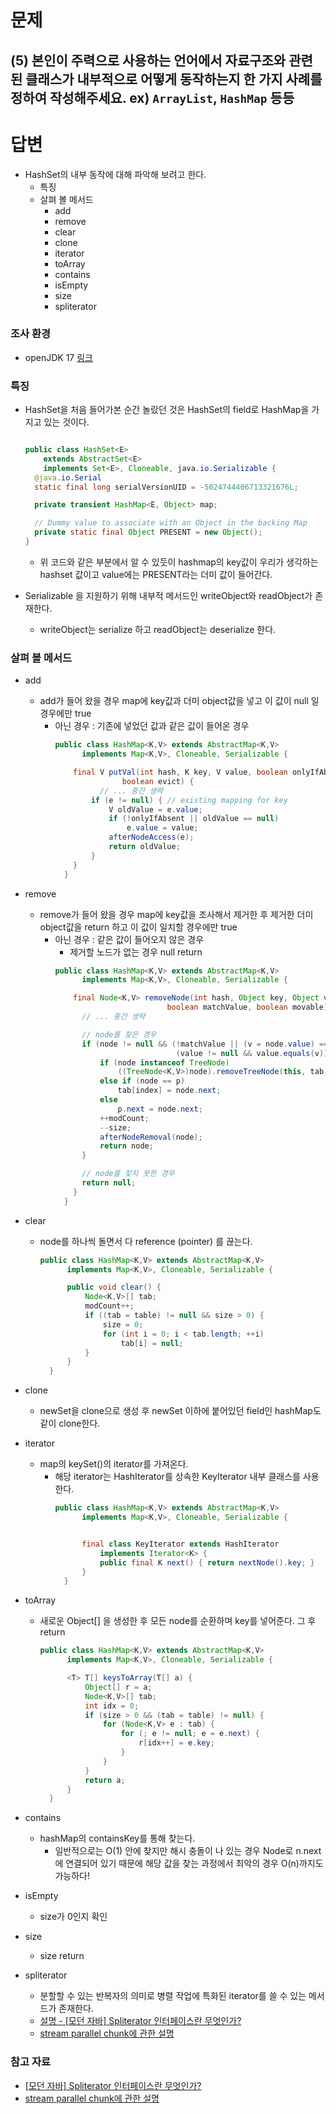 # 문제

## (5) 본인이 주력으로 사용하는 언어에서 자료구조와 관련 된 클래스가 내부적으로 어떻게 동작하는지 한 가지 사례를 정하여 작성해주세요. ex) `ArrayList`, `HashMap` 등등

# 답변

- HashSet의 내부 동작에 대해 파악해 보려고 한다.
  - 특징
  - 살펴 볼 메서드
    - add 
    - remove
    - clear
    - clone
    - iterator
    - toArray
    - contains
    - isEmpty
    - size
    - spliterator

### 조사 환경

- openJDK 17 [링크](https://jdk.java.net/archive/)


### 특징

- HashSet을 처음 들어가본 순간 놀랐던 것은 HashSet의 field로 HashMap을 가지고 있는 것이다.

  ```java
  
  public class HashSet<E>
      extends AbstractSet<E>
      implements Set<E>, Cloneable, java.io.Serializable {
    @java.io.Serial
    static final long serialVersionUID = -5024744406713321676L;
  
    private transient HashMap<E, Object> map;
  
    // Dummy value to associate with an Object in the backing Map
    private static final Object PRESENT = new Object();
  }
  ```

  - 위 코드와 같은 부분에서 알 수 있듯이 hashmap의 key값이 우리가 생각하는 hashset 값이고 value에는 PRESENT라는 더미 값이 들어간다.

- Serializable 을 지원하기 위해 내부적 메서드인 writeObject와 readObject가 존재한다.
  - writeObject는 serialize 하고 readObject는 deserialize 한다.

### 살펴 볼 메서드

- add
  - add가 들어 왔을 경우 map에 key값과 더미 object값을 넣고 이 값이 null 일 경우에만 true
    - 아닌 경우 : 기존에 넣었던 값과 같은 값이 들어온 경우
      ```java
      public class HashMap<K,V> extends AbstractMap<K,V>
            implements Map<K,V>, Cloneable, Serializable {
      
          final V putVal(int hash, K key, V value, boolean onlyIfAbsent,
                     boolean evict) {
                // ... 중간 생략
              if (e != null) { // existing mapping for key
                  V oldValue = e.value;
                  if (!onlyIfAbsent || oldValue == null)
                      e.value = value;
                  afterNodeAccess(e);
                  return oldValue;
              }
          }
        }
      ```

- remove
  - remove가 들어 왔을 경우 map에 key값을 조사해서 제거한 후 제거한 더미 object값을 return 하고 이 값이 일치할 경우에만 true
    - 아닌 경우 : 같은 값이 들어오지 않은 경우
      - 제거할 노드가 없는 경우 null return
      ```java
      public class HashMap<K,V> extends AbstractMap<K,V>
            implements Map<K,V>, Cloneable, Serializable {
      
          final Node<K,V> removeNode(int hash, Object key, Object value,
                               boolean matchValue, boolean movable) {
            // ... 중간 생략
      
            // node를 찾은 경우
            if (node != null && (!matchValue || (v = node.value) == value ||
                                 (value != null && value.equals(v)))) {
                if (node instanceof TreeNode)
                    ((TreeNode<K,V>)node).removeTreeNode(this, tab, movable);
                else if (node == p)
                    tab[index] = node.next;
                else
                    p.next = node.next;
                ++modCount;
                --size;
                afterNodeRemoval(node);
                return node;
            }
      
            // node를 찾지 못한 경우
            return null;
          }
        }
      ```

- clear
  - node를 하나씩 돌면서 다 reference (pointer) 를 끊는다.
    ```java
    public class HashMap<K,V> extends AbstractMap<K,V>
          implements Map<K,V>, Cloneable, Serializable {
    
          public void clear() {
              Node<K,V>[] tab;
              modCount++;
              if ((tab = table) != null && size > 0) {
                  size = 0;
                  for (int i = 0; i < tab.length; ++i)
                      tab[i] = null;
              }
          }
      }
    ```

- clone
  - newSet을 clone으로 생성 후 newSet 이하에 붙어있던 field인 hashMap도 같이 clone한다.


- iterator
  - map의 keySet()의 iterator를 가져온다.
    - 해당 iterator는 HashIterator를 상속한 KeyIterator 내부 클래스를 사용한다.
      ```java
      public class HashMap<K,V> extends AbstractMap<K,V>
            implements Map<K,V>, Cloneable, Serializable {
    

            final class KeyIterator extends HashIterator
                implements Iterator<K> {
                public final K next() { return nextNode().key; }
            }
        }
      ```

- toArray
  - 새로운 Object[] 을 생성한 후 모든 node를 순환하며 key를 넣어준다. 그 후 return
      ```java
      public class HashMap<K,V> extends AbstractMap<K,V>
            implements Map<K,V>, Cloneable, Serializable {
    
            <T> T[] keysToArray(T[] a) {
                Object[] r = a;
                Node<K,V>[] tab;
                int idx = 0;
                if (size > 0 && (tab = table) != null) {
                    for (Node<K,V> e : tab) {
                        for (; e != null; e = e.next) {
                            r[idx++] = e.key;
                        }
                    }
                }
                return a;
            }
        }
      ```

- contains
  - hashMap의 containsKey를 통해 찾는다.
    - 일반적으로는 O(1) 안에 찾지만 해시 충돌이 나 있는 경우 Node로 n.next 에 연결되어 있기 때문에 해당 값을 찾는 과정에서 최악의 경우 O(n)까지도 가능하다!


- isEmpty
  - size가 0인지 확인


- size
  - size return


- spliterator
  - 분할할 수 있는 반복자의 의미로 병렬 작업에 특화된 iterator를 쓸 수 있는 메서드가 존재한다.
  - [설명 - [모던 자바] Spliterator 인터페이스란 무엇인가?](https://devbksheen.tistory.com/entry/%EB%AA%A8%EB%8D%98-%EC%9E%90%EB%B0%94-Spliterator-%EC%9D%B8%ED%84%B0%ED%8E%98%EC%9D%B4%EC%8A%A4%EB%9E%80-%EB%AC%B4%EC%97%87%EC%9D%B8%EA%B0%80)
  - [stream parallel chunk에 관한 설명](https://javabom.tistory.com/59)


### 참고 자료

- [[모던 자바] Spliterator 인터페이스란 무엇인가?](https://devbksheen.tistory.com/entry/%EB%AA%A8%EB%8D%98-%EC%9E%90%EB%B0%94-Spliterator-%EC%9D%B8%ED%84%B0%ED%8E%98%EC%9D%B4%EC%8A%A4%EB%9E%80-%EB%AC%B4%EC%97%87%EC%9D%B8%EA%B0%80)
- [stream parallel chunk에 관한 설명](https://javabom.tistory.com/59)